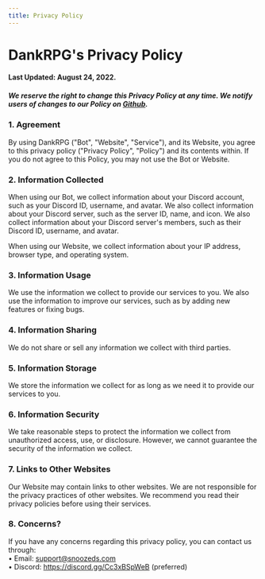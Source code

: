 ```yaml
---
title: Privacy Policy
---
```


# DankRPG's Privacy Policy
#### Last Updated: August 24, 2022.
##### We reserve the right to change this Privacy Policy at any time. We notify users of changes to our Policy on [Github](https://github.com/Snoozeds/dankrpg-web/commits/main).

### 1. Agreement
By using DankRPG ("Bot", "Website", "Service"), and its Website, you agree to this privacy policy ("Privacy Policy", "Policy") and its contents within. If you do not agree to this Policy, you may not use the Bot or Website.

### 2. Information Collected
When using our Bot, we collect information about your Discord account, such as your Discord ID, username, and avatar. We also collect information about your Discord server, such as the server ID, name, and icon. We also collect information about your Discord server's members, such as their Discord ID, username, and avatar.

When using our Website, we collect information about your IP address, browser type, and operating system.

### 3. Information Usage
We use the information we collect to provide our services to you. We also use the information to improve our services, such as by adding new features or fixing bugs.

### 4. Information Sharing
We do not share or sell any information we collect with third parties.

### 5. Information Storage
We store the information we collect for as long as we need it to provide our services to you.

### 6. Information Security
We take reasonable steps to protect the information we collect from unauthorized access, use, or disclosure. However, we cannot guarantee the security of the information we collect.

### 7. Links to Other Websites
Our Website may contain links to other websites. We are not responsible for the privacy practices of other websites. We recommend you read their privacy policies before using their services.

### 8. Concerns?
If you have any concerns regarding this privacy policy, you can contact us through: <br />
• Email: support@snoozeds.com <br />
• Discord: https://discord.gg/Cc3xBSpWeB (preferred) <br />